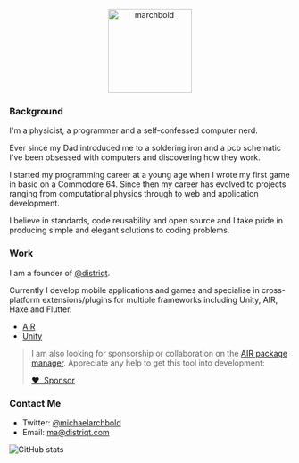 
<p align="center">
    <img width="150" 
        src="https://raw.githubusercontent.com/marchbold/marchbold/master/images/banner.png" 
        alt="marchbold">
</p>


### Background 

I'm a physicist, a programmer and a self-confessed computer nerd.

Ever since my Dad introduced me to a soldering iron and a pcb schematic I've been obsessed with computers and discovering how they work.

I started my programming career at a young age when I wrote my first game in basic on a Commodore 64. Since then my career has evolved to projects ranging from computational physics through to web and application development.

I believe in standards, code reusability and open source and I take pride in producing simple and elegant solutions to coding problems.



### Work 

I am a founder of [@distriqt](https://github.com/distriqt).

Currently I develop mobile applications and games and specialise in cross-platform extensions/plugins for multiple frameworks including Unity, AIR, Haxe and Flutter.

- [AIR](https://airnativeextensions.com)
- [Unity](https://assetstore.unity.com/publishers/46451)

>
> I am also looking for sponsorship or collaboration on the [AIR package manager](https://github.com/airnativeextensions/apm). Appreciate any help to get this tool into development:
>
> [:heart:&nbsp;&nbsp;Sponsor](https://github.com/sponsors/marchbold)
>



### Contact Me

- Twitter: [@michaelarchbold](https://twitter.com/michaelarchbold)
- Email: [ma@distriqt.com](mailto:ma@distriqt.com)




![GitHub stats](https://github-readme-stats.vercel.app/api?username=marchbold&count_private=true&show_icons=true&theme=dracula)


